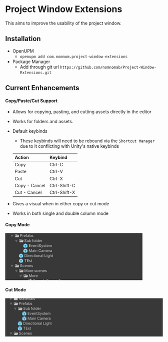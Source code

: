 # Project Window Extensions
This aims to improve the usability of the project window.

## Installation
- OpenUPM
  - `openupm add com.nomnom.project-window-extensions`
- Package Manager
  - Add through git url `https://github.com/nomnomab/Project-Window-Extensions.git`

## Current Enhancements

#### Copy/Paste/Cut Support
- Allows for copying, pasting, and cutting assets directly in the editor
- Works for folders and assets.
- Default keybinds
  - These keybinds will need to be rebound via the `Shortcut Manager` due to it conflicting with Unity's native keybinds

  | Action | Keybind |
  |---|---|
  | Copy | Ctrl-C |
  | Paste | Ctrl-V |
  | Cut | Ctrl-X |
  | Copy - Cancel | Ctrl-Shift-C |
  | Cut - Cancel | Ctrl-Shift-X |

- Gives a visual when in either copy or cut mode
- Works in both single and double column mode
#### Copy Mode
![Copy Gif](./Assets~/copy.gif)
#### Cut Mode
![Cut Gif](./Assets~/cut.gif)